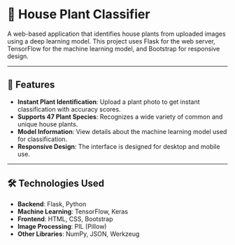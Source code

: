 # 🌿 House Plant Classifier

A web-based application that identifies house plants from uploaded images using a deep learning model. This project uses Flask for the web server, TensorFlow for the machine learning model, and Bootstrap for responsive design.

---

## 🌟 Features

- **Instant Plant Identification**: Upload a plant photo to get instant classification with accuracy scores.
- **Supports 47 Plant Species**: Recognizes a wide variety of common and unique house plants.
- **Model Information**: View details about the machine learning model used for classification.
- **Responsive Design**: The interface is designed for desktop and mobile use.

---

## 🛠️ Technologies Used

- **Backend**: Flask, Python
- **Machine Learning**: TensorFlow, Keras
- **Frontend**: HTML, CSS, Bootstrap
- **Image Processing**: PIL (Pillow)
- **Other Libraries**: NumPy, JSON, Werkzeug

